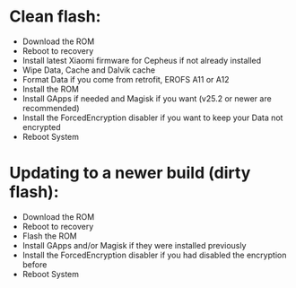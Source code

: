 # Clean flash:
- Download the ROM
- Reboot to recovery
- Install latest Xiaomi firmware for Cepheus if not already installed
- Wipe Data, Cache and Dalvik cache
- Format Data if you come from retrofit, EROFS A11 or A12
- Install the ROM
- Install GApps if needed and Magisk if you want (v25.2 or newer are recommended)
- Install the ForcedEncryption disabler if you want to keep your Data not encrypted
- Reboot System
 
# Updating to a newer build (dirty flash):
- Download the ROM
- Reboot to recovery
- Flash the ROM
- Install GApps and/or Magisk if they were installed previously
- Install the ForcedEncryption disabler if you had disabled the encryption before
- Reboot System
